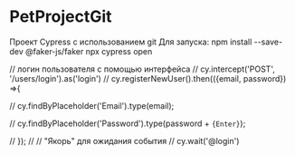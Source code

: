 # PetProjectGit
Проект Cypress с использованием git
Для запуска:
npm install --save-dev @faker-js/faker
npx cypress open

// логин пользователя с помощью интерфейса
//   cy.intercept('POST', '/users/login').as('login') 
//   cy.registerNewUser().then(({email, password}) =>{

//   cy.findByPlaceholder('Email').type(email);

//   cy.findByPlaceholder('Password').type(password + `{Enter}`);

//   });
// // "Якорь" для ожидания события 
//   cy.wait('@login')